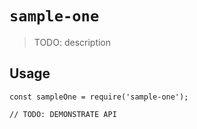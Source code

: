 # `sample-one`

> TODO: description

## Usage

```
const sampleOne = require('sample-one');

// TODO: DEMONSTRATE API
```

